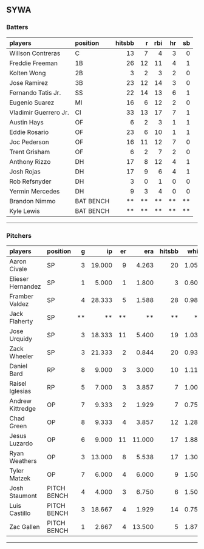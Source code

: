 ## SYWA

### Batters

 
|players               |position  | hitsbb|  r| rbi| hr| sb| 
|:---------------------|:---------|------:|--:|---:|--:|--:| 
|Willson Contreras     |C         |     13|  7|   4|  3|  0| 
|Freddie Freeman       |1B        |     26| 12|  11|  4|  1| 
|Kolten Wong           |2B        |      3|  2|   3|  2|  0| 
|Jose Ramirez          |3B        |     23| 12|  14|  3|  0| 
|Fernando Tatis Jr.    |SS        |     22| 14|  13|  6|  1| 
|Eugenio Suarez        |MI        |     16|  6|  12|  2|  0| 
|Vladimir Guerrero Jr. |CI        |     33| 13|  17|  7|  1| 
|Austin Hays           |OF        |      6|  2|   3|  1|  1| 
|Eddie Rosario         |OF        |     23|  6|  10|  1|  1| 
|Joc Pederson          |OF        |     16| 11|  12|  7|  0| 
|Trent Grisham         |OF        |      6|  2|   7|  2|  0| 
|Anthony Rizzo         |DH        |     17|  8|  12|  4|  1| 
|Josh Rojas            |DH        |     17|  9|   6|  4|  1| 
|Rob Refsnyder         |DH        |      3|  0|   1|  0|  0| 
|Yermin Mercedes       |DH        |      9|  3|   4|  0|  0| 
|Brandon Nimmo         |BAT BENCH |     **| **|  **| **| **| 
|Kyle Lewis            |BAT BENCH |     **| **|  **| **| **| 


* * *

### Pitchers

 
|players           |position    |  g|     ip| er|    era| hitsbb|  whip| so|  w| sv| 
|:-----------------|:-----------|--:|------:|--:|------:|------:|-----:|--:|--:|--:| 
|Aaron Civale      |SP          |  3| 19.000|  9|  4.263|     20| 1.053| 17|  3|  0| 
|Elieser Hernandez |SP          |  1|  5.000|  1|  1.800|      3| 0.600|  6|  0|  0| 
|Framber Valdez    |SP          |  4| 28.333|  5|  1.588|     28| 0.988| 25|  4|  0| 
|Jack Flaherty     |SP          | **|     **| **|     **|     **|    **| **| **| **| 
|Jose Urquidy      |SP          |  3| 18.333| 11|  5.400|     19| 1.036| 18|  1|  0| 
|Zack Wheeler      |SP          |  3| 21.333|  2|  0.844|     20| 0.938| 26|  1|  0| 
|Daniel Bard       |RP          |  8|  9.000|  3|  3.000|     10| 1.111| 10|  0|  4| 
|Raisel Iglesias   |RP          |  5|  7.000|  3|  3.857|      7| 1.000| 11|  1|  3| 
|Andrew Kittredge  |OP          |  7|  9.333|  2|  1.929|      7| 0.750|  9|  0|  0| 
|Chad Green        |OP          |  8|  9.333|  4|  3.857|     12| 1.286| 13|  2|  0| 
|Jesus Luzardo     |OP          |  6|  9.000| 11| 11.000|     17| 1.889|  9|  1|  0| 
|Ryan Weathers     |OP          |  3| 13.000|  8|  5.538|     17| 1.308|  7|  1|  0| 
|Tyler Matzek      |OP          |  7|  6.000|  4|  6.000|      9| 1.500|  7|  0|  0| 
|Josh Staumont     |PITCH BENCH |  4|  4.000|  3|  6.750|      6| 1.500|  4|  0|  0| 
|Luis Castillo     |PITCH BENCH |  3| 18.667|  4|  1.929|     14| 0.750| 19|  1|  0| 
|Zac Gallen        |PITCH BENCH |  1|  2.667|  4| 13.500|      5| 1.875|  3|  0|  0| 


* * *


